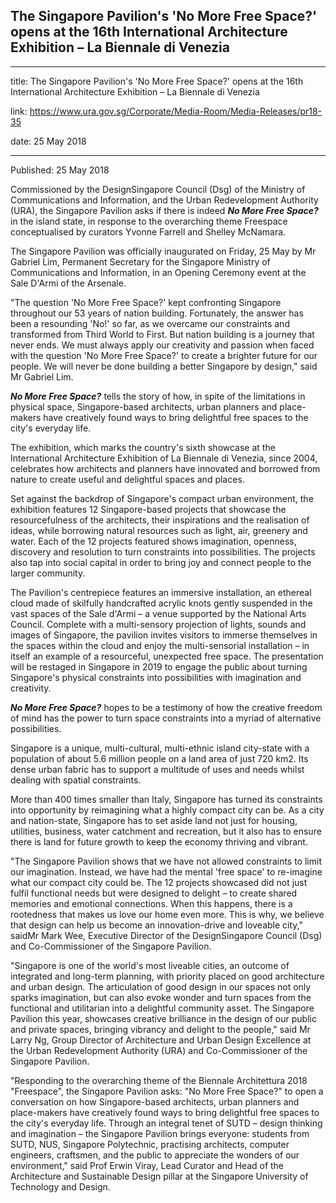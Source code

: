 ## The Singapore Pavilion's 'No More Free Space?' opens at the 16th International Architecture Exhibition – La Biennale di Venezia

---

title: The Singapore Pavilion's 'No More Free Space?' opens at the 16th International Architecture Exhibition – La Biennale di Venezia

link: https://www.ura.gov.sg/Corporate/Media-Room/Media-Releases/pr18-35

date: 25 May 2018

---

Published: 25 May 2018

Commissioned by the DesignSingapore Council (Dsg) of the Ministry of Communications and Information, and the Urban Redevelopment Authority (URA), the Singapore Pavilion asks if there is indeed **_No More Free Space?_** in the island state, in response to the overarching theme Freespace conceptualised by curators Yvonne Farrell and Shelley McNamara.

The Singapore Pavilion was officially inaugurated on Friday, 25 May by Mr Gabriel Lim, Permanent Secretary for the Singapore Ministry of Communications and Information, in an Opening Ceremony event at the Sale D'Armi of the Arsenale.

"The question 'No More Free Space?' kept confronting Singapore throughout our 53 years of nation building. Fortunately, the answer has been a resounding 'No!' so far, as we overcame our constraints and transformed from Third World to First. But nation building is a journey that never ends. We must always apply our creativity and passion when faced with the question 'No More Free Space?' to create a brighter future for our people. We will never be done building a better Singapore by design," said Mr Gabriel Lim.

**_No More Free Space?_** tells the story of how, in spite of the limitations in physical space, Singapore-based architects, urban planners and place-makers have creatively found ways to bring delightful free spaces to the city's everyday life.

The exhibition, which marks the country's sixth showcase at the International Architecture Exhibition of La Biennale di Venezia, since 2004, celebrates how architects and planners have innovated and borrowed from nature to create useful and delightful spaces and places.

Set against the backdrop of Singapore's compact urban environment, the exhibition features 12 Singapore-based projects that showcase the resourcefulness of the architects, their inspirations and the realisation of ideas, while borrowing natural resources such as light, air, greenery and water. Each of the 12 projects featured shows imagination, openness, discovery and resolution to turn constraints into possibilities. The projects also tap into social capital in order to bring joy and connect people to the larger community.

The Pavilion's centrepiece features an immersive installation, an ethereal cloud made of skilfully handcrafted acrylic knots gently suspended in the vast spaces of the Sale d'Armi – a venue supported by the National Arts Council. Complete with a multi-sensory projection of lights, sounds and images of Singapore, the pavilion invites visitors to immerse themselves in the spaces within the cloud and enjoy the multi-sensorial installation – in itself an example of a resourceful, unexpected free space. The presentation will be restaged in Singapore in 2019 to engage the public about turning Singapore's physical constraints into possibilities with imagination and creativity.

**_No More Free Space?_** hopes to be a testimony of how the creative freedom of mind has the power to turn space constraints into a myriad of alternative possibilities.

Singapore is a unique, multi-cultural, multi-ethnic island city-state with a population of about 5.6 million people on a land area of just 720 km2. Its dense urban fabric has to support a multitude of uses and needs whilst dealing with spatial constraints.

More than 400 times smaller than Italy, Singapore has turned its constraints into opportunity by reimagining what a highly compact city can be. As a city and nation-state, Singapore has to set aside land not just for housing, utilities, business, water catchment and recreation, but it also has to ensure there is land for future growth to keep the economy thriving and vibrant.

"The Singapore Pavilion shows that we have not allowed constraints to limit our imagination. Instead, we have had the mental 'free space' to re-imagine what our compact city could be. The 12 projects showcased did not just fulfil functional needs but were designed to delight – to create shared memories and emotional connections. When this happens, there is a rootedness that makes us love our home even more. This is why, we believe that design can help us become an innovation-drive and loveable city," saidMr Mark Wee, Executive Director of the DesignSingapore Council (Dsg) and Co-Commissioner of the Singapore Pavilion.

"Singapore is one of the world's most liveable cities, an outcome of integrated and long-term planning, with priority placed on good architecture and urban design. The articulation of good design in our spaces not only sparks imagination, but can also evoke wonder and turn spaces from the functional and utilitarian into a delightful community asset. The Singapore Pavilion this year, showcases creative brilliance in the design of our public and private spaces, bringing vibrancy and delight to the people," said Mr Larry Ng, Group Director of Architecture and Urban Design Excellence at the Urban Redevelopment Authority (URA) and Co-Commissioner of the Singapore Pavilion.

"Responding to the overarching theme of the Biennale Architettura 2018 "Freespace", the Singapore Pavilion asks: "No More Free Space?" to open a conversation on how Singapore-based architects, urban planners and place-makers have creatively found ways to bring delightful free spaces to the city's everyday life. Through an integral tenet of SUTD – design thinking and imagination – the Singapore Pavilion brings everyone: students from SUTD, NUS, Singapore Polytechnic, practising architects, computer engineers, craftsmen, and the public to appreciate the wonders of our environment," said Prof Erwin Viray, Lead Curator and Head of the Architecture and Sustainable Design pillar at the Singapore University of Technology and Design.
